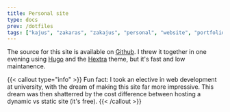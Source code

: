 ```yaml
---
title: Personal site
type: docs
prev: /dotfiles
tags: ["kajus", "zakaras", "zakajus", "personal", "website", "portfolio", "project"]
---
```


The source for this site is available on [Github](https://github.com/zakajus/personal-site). I threw it together in one evening using [Hugo](https://gohugo.io/) and the [Hextra](https://imfing.github.io/hextra/) theme, but it's fast and low maintanence.


{{< callout type="info" >}}
Fun fact: I took an elective in web development at university, with the dream of making this site far more impressive. This dream was then shatterred by the cost difference between hosting a dynamic vs static site (it's free).
{{< /callout >}}
